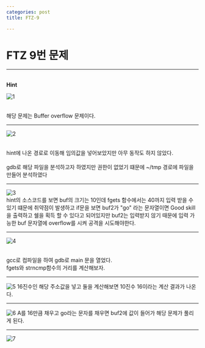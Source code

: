 ```yaml
---
categories: post
title: FTZ-9

---
```

<h1>FTZ 9번 문제</h1>

___

<br>
<strong>Hint</strong>
<br>


![1](https://user-images.githubusercontent.com/39820421/61951387-d3f90b00-afeb-11e9-95b2-2197311d6141.png)

<br> 해당 문제는 Buffer overflow 문제이다.<br>
___

![2](https://user-images.githubusercontent.com/39820421/61951388-d3f90b00-afeb-11e9-9a40-42eed3e9de47.png)

<br> hint에 나온 경로로 이동해 임의값을 넣어보았지만 아무 동작도 하지 않았다.<br>
<br> gdb로 해당 파일을 분석하고자 하였지만 권한이 없었기 떄문에 ~/tmp 경로에 파일을 만들어 분석하였다 <br>
___

![3](https://user-images.githubusercontent.com/39820421/61951389-d491a180-afeb-11e9-864b-ffec2ac94d0b.png)
<br>hint의 소스코드를 보면 buf의 크기는 10인데 fgets 함수에서는
40까지 입력 받을 수 있기 떄문에 취약점이 발생하고
if문을 보면 buf2가 "go" 라는 문자열이면 Good skill을 출력하고
쉘을 획득 할 수 있다고 되어있지만 buf2는 입력받지 않기 때문에
입력 가능한 buf 문자열에 overflow를 시켜 공격을 시도해야한다.<br>
___
![4](https://user-images.githubusercontent.com/39820421/61951390-d491a180-afeb-11e9-9370-fd41af09a1ab.png)

<br>gcc로 컴파일을 하여 gdb로 main 문을 열었다.<br>
fgets와 strncmp함수의 거리를 계산해보자.

___
![5](https://user-images.githubusercontent.com/39820421/61951391-d491a180-afeb-11e9-8e1a-99dcbb60d425.png)
16진수인 해당 주소값을 넣고 둘을 계산해보면 10진수 16‬이라는 계산 결과가 나온다.

___
![6](https://user-images.githubusercontent.com/39820421/61951393-d52a3800-afeb-11e9-864d-b1340178313f.png)
A를 16만큼 채우고 go라는 문자를 채우면 buf2에 값이 들어가 해당 문제가 풀리게 된다.

___
![7](https://user-images.githubusercontent.com/39820421/61951392-d52a3800-afeb-11e9-85f2-c4205bec90fc.png)
